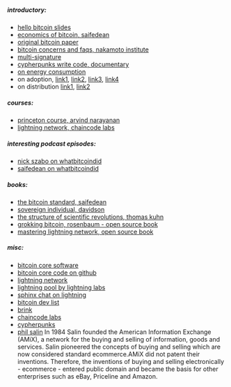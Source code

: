 
##### introductory:
* [hello bitcoin slides](https://www.hellobitco.in/)
* [economics of bitcoin, saifedean](https://www.youtube.com/watch?v=1WBrdLQhUrg)
* [original bitcoin paper](https://nakamotoinstitute.org/bitcoin/)
* [bitcoin concerns and faqs, nakamoto institute](https://nakamotoinstitute.org/mempool/)
* [multi-signature](https://en.bitcoin.it/wiki/Multisignature)
* [cypherpunks write code, documentary](https://www.youtube.com/playlist?list=PLBuns9Evn1w-T2RwqMhUnTZbTTe-M-g42)
* [on energy consumption](https://www.coindesk.com/the-last-word-on-bitcoins-energy-consumption?amp=1)
* on adoption, [link1](https://twitter.com/skwp/status/1335627976105467906), [link2](https://qz.com/africa/1947769/nigeria-is-the-second-largest-bitcoin-market-after-the-us/), [link3](https://www.usefultulips.org/), [link4](https://www.blockchain.com/charts/hash-rate)
* on distribution [link1](https://twitter.com/LynAldenContact/status/1329547034886627329), [link2](https://coinmetrics.io/measuring-bitcoins-decentralization/)

##### courses:
* [princeton course, arvind narayanan](https://www.coursera.org/learn/cryptocurrency)
* [lightning network, chaincode labs](https://github.com/chaincodelabs/lightning-curriculum)

##### interesting podcast episodes:
* [nick szabo on whatbitcoindid](https://www.whatbitcoindid.com/nick-szabo)
* [saifedean on whatbitcoindid](https://www.whatbitcoindid.com/podcast/saifedean-ammous-on-understanding-bitcoin-economics)


##### books:
* [the bitcoin standard, saifedean](https://www.amazon.com/Bitcoin-Standard-Decentralized-Alternative-Central/dp/1119473861/ref=sr_1_1?dchild=1&keywords=saifedean&qid=1606007632&sr=8-1)
* [sovereign individual, davidson](https://www.amazon.com/Sovereign-Individual-Mastering-Transition-Information/dp/0684832720/ref=sr_1_2?crid=2TVFFKXB4U7IC&dchild=1&keywords=sovereign+individual&qid=1606007663&sprefix=sovereign+indiv%2Caps%2C370&sr=8-2)
* [the structure of scientific revolutions, thomas kuhn](https://www.amazon.com/Structure-Scientific-Revolutions-Thomas-Kuhn/dp/0226458083)
* [grokking bitcoin, rosenbaum - open source book](https://www.manning.com/books/grokking-bitcoin#toc)
* [mastering lightning network, open source book](https://github.com/lnbook/lnbook)




##### misc:
* [bitcoin core software](https://bitcoin.org/en/bitcoin-core/)
* [bitcoin core code on github](https://github.com/bitcoin/bitcoin)
* [lightning network](https://ln.guide/)
* [lightning pool by lightning labs](https://lightning.engineering/posts/2020-11-02-lightning-pool/)
* [sphinx chat on lightning](https://sphinx.chat/)
* [bitcoin dev list](https://bitcoindevlist.com/)
* [brink](https://brink.dev/)
* [chaincode labs](https://chaincode.com/)
* [cypherpunks](https://en.wikipedia.org/wiki/Cypherpunk)
* [phil salin](https://en.wikipedia.org/wiki/Phil_Salin)
In 1984 Salin founded the American Information Exchange (AMiX), a network for the buying and selling of information, goods and services. Salin pioneered the concepts of buying and selling which are now considered standard ecommerce.AMiX did not patent their inventions. Therefore, the inventions of buying and selling electronically - ecommerce - entered public domain and became the basis for other enterprises such as eBay, Priceline and Amazon.


